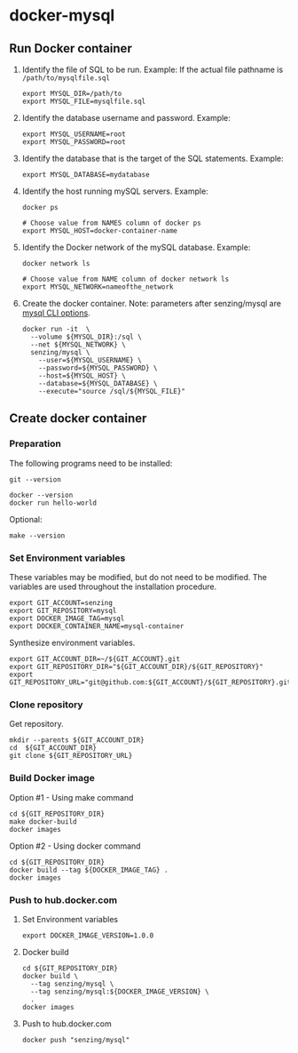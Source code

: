 # docker-mysql

## Run Docker container

1. Identify the file of SQL to be run.
   Example:  If the actual file pathname is `/path/to/mysqlfile.sql`

    ```console
    export MYSQL_DIR=/path/to
    export MYSQL_FILE=mysqlfile.sql
    ```

1. Identify the database username and password.
   Example:

    ```console
    export MYSQL_USERNAME=root
    export MYSQL_PASSWORD=root
    ```

1. Identify the database that is the target of the SQL statements.
   Example:

    ```console
    export MYSQL_DATABASE=mydatabase
    ```

1. Identify the host running mySQL servers.
   Example:

    ```console
    docker ps

    # Choose value from NAMES column of docker ps
    export MYSQL_HOST=docker-container-name
    ```

1. Identify the Docker network of the mySQL database.
   Example:

    ```console
    docker network ls
    
    # Choose value from NAME column of docker network ls
    export MYSQL_NETWORK=nameofthe_network
    ```

1. Create the docker container.
   Note: parameters after senzing/mysql are [mysql CLI options](https://dev.mysql.com/doc/refman/5.7/en/mysql-command-options.html).

    ```console
    docker run -it  \
      --volume ${MYSQL_DIR}:/sql \
      --net ${MYSQL_NETWORK} \
      senzing/mysql \
        --user=${MYSQL_USERNAME} \
        --password=${MYSQL_PASSWORD} \
        --host=${MYSQL_HOST} \
        --database=${MYSQL_DATABASE} \
        --execute="source /sql/${MYSQL_FILE}"
    ```

## Create docker container

### Preparation

The following programs need to be installed:

```console
git --version

docker --version
docker run hello-world
```

Optional:

```console
make --version
```

### Set Environment variables

These variables may be modified, but do not need to be modified.
The variables are used throughout the installation procedure.

```console
export GIT_ACCOUNT=senzing
export GIT_REPOSITORY=mysql
export DOCKER_IMAGE_TAG=mysql
export DOCKER_CONTAINER_NAME=mysql-container
```

Synthesize environment variables.

```console
export GIT_ACCOUNT_DIR=~/${GIT_ACCOUNT}.git
export GIT_REPOSITORY_DIR="${GIT_ACCOUNT_DIR}/${GIT_REPOSITORY}"
export GIT_REPOSITORY_URL="git@github.com:${GIT_ACCOUNT}/${GIT_REPOSITORY}.git"
```

### Clone repository

Get repository.

```console
mkdir --parents ${GIT_ACCOUNT_DIR}
cd  ${GIT_ACCOUNT_DIR}
git clone ${GIT_REPOSITORY_URL}
```

### Build Docker image

Option #1 - Using make command

```console
cd ${GIT_REPOSITORY_DIR}
make docker-build
docker images
```

Option #2 - Using docker command

```console
cd ${GIT_REPOSITORY_DIR}
docker build --tag ${DOCKER_IMAGE_TAG} .
docker images
```

### Push to hub.docker.com

1. Set Environment variables

    ```console
    export DOCKER_IMAGE_VERSION=1.0.0
    ```

1. Docker build

    ```console
    cd ${GIT_REPOSITORY_DIR}
    docker build \
      --tag senzing/mysql \
      --tag senzing/mysql:${DOCKER_IMAGE_VERSION} \
      .
    docker images
    ```

1. Push to hub.docker.com

    ```console
    docker push "senzing/mysql"
    ```
